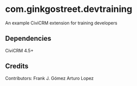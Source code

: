 com.ginkgostreet.devtraining
============================

An example CiviCRM extension for training developers

Dependencies
------------
CiviCRM 4.5+

Credits
-------

Contributors: Frank J. Gómez Arturo Lopez
